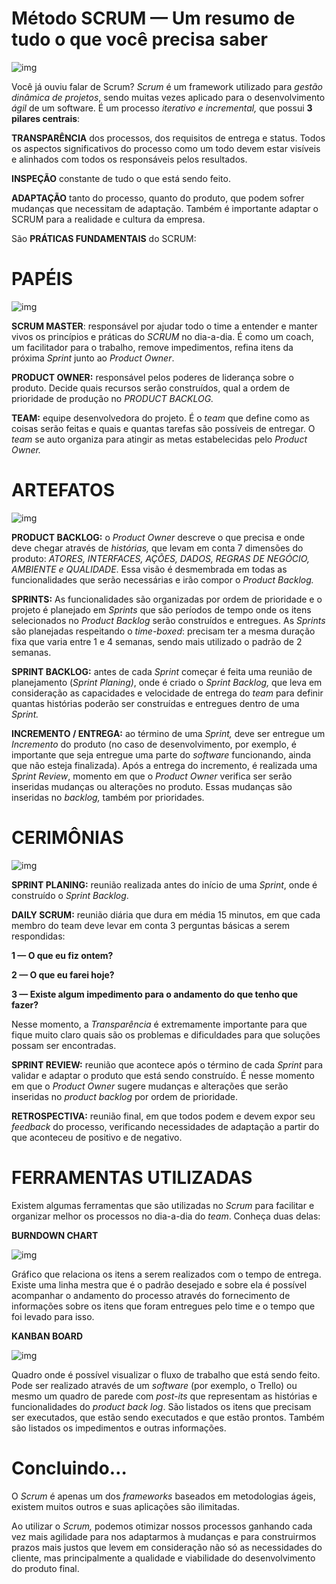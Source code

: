 # Método SCRUM — Um resumo de tudo o que você precisa saber



![img](https://miro.medium.com/max/630/1*nAPW_vULEYRtcDYRoUxHTg.png)

Você já ouviu falar de Scrum? *Scrum* é um framework utilizado para *gestão dinâmica de projetos*, sendo muitas vezes aplicado para o desenvolvimento *ágil* de um software. É um processo *iterativo e incremental,* que possui **3 pilares centrais**:

**TRANSPARÊNCIA** dos processos, dos requisitos de entrega e status. Todos os aspectos significativos do processo como um todo devem estar visíveis e alinhados com todos os responsáveis pelos resultados.

**INSPEÇÃO** constante de tudo o que está sendo feito.

**ADAPTAÇÃO** tanto do processo, quanto do produto, que podem sofrer mudanças que necessitam de adaptação. Também é importante adaptar o SCRUM para a realidade e cultura da empresa.

São **PRÁTICAS FUNDAMENTAIS** do SCRUM:

# **PAPÉIS**

![img](https://miro.medium.com/max/300/1*scyz3BaIDixaOEaaDXF9Bw.png)

**SCRUM MASTER**: responsável por ajudar todo o time a entender e manter vivos os princípios e práticas do *SCRUM* no dia-a-dia. É como um coach, um facilitador para o trabalho, remove impedimentos, refina itens da próxima *Sprint* junto ao *Product Owner*.

**PRODUCT OWNER:** responsável pelos poderes de liderança sobre o produto. Decide quais recursos serão construídos, qual a ordem de prioridade de produção no *PRODUCT BACKLOG.*

**TEAM:** equipe desenvolvedora do projeto. É o *team* que define como as coisas serão feitas e quais e quantas tarefas são possíveis de entregar. O *team* se auto organiza para atingir as metas estabelecidas pelo *Product Owner.*

# **ARTEFATOS**

![img](https://miro.medium.com/max/530/1*rmnc7S_KrgvowCYFF3KMYg.jpeg)

**PRODUCT BACKLOG:** o *Product Owner* descreve o que precisa e onde deve chegar através de *histórias,* que levam em conta 7 dimensões do produto: *ATORES, INTERFACES, AÇÕES, DADOS, REGRAS DE NEGÓCIO, AMBIENTE e QUALIDADE*. Essa visão é desmembrada em todas as funcionalidades que serão necessárias e irão compor o *Product Backlog.*

**SPRINTS:** As funcionalidades são organizadas por ordem de prioridade e o projeto é planejado em *Sprints* que são períodos de tempo onde os itens selecionados no *Product Backlog* serão construídos e entregues. As *Sprints* são planejadas respeitando o *time-boxed*: precisam ter a mesma duração fixa que varia entre 1 e 4 semanas, sendo mais utilizado o padrão de 2 semanas.

**SPRINT BACKLOG:** antes de cada *Sprint* começar é feita uma reunião de planejamento (*Sprint Planing)*, onde é criado o *Sprint Backlog,* que leva em consideração as capacidades e velocidade de entrega do *team* para definir quantas histórias poderão ser construídas e entregues dentro de uma *Sprint.*

**INCREMENTO / ENTREGA:** ao término de uma *Sprint,* deve ser entregue um *Incremento* do produto (no caso de desenvolvimento, por exemplo, é importante que seja entregue uma parte do *software* funcionando, ainda que não esteja finalizada). Após a entrega do incremento, é realizada uma *Sprint Review*, momento em que o *Product Owner* verifica ser serão inseridas mudanças ou alterações no produto. Essas mudanças são inseridas no *backlog,* também por prioridades.

# **CERIMÔNIAS**

![img](https://miro.medium.com/max/472/1*V_W393679nxyxRRpjEJPoA.jpeg)

**SPRINT PLANING:** reunião realizada antes do início de uma *Sprint*, onde é construído o *Sprint Backlog*.

**DAILY SCRUM:** reunião diária que dura em média 15 minutos, em que cada membro do team deve levar em conta 3 perguntas básicas a serem respondidas:

**1 — O que eu fiz ontem?**

**2 — O que eu farei hoje?**

**3 — Existe algum impedimento para o andamento do que tenho que fazer?**

Nesse momento, a *Transparência* é extremamente importante para que fique muito claro quais são os problemas e dificuldades para que soluções possam ser encontradas.

**SPRINT REVIEW:** reunião que acontece após o término de cada *Sprint* para validar e adaptar o produto que está sendo construído. É nesse momento em que o *Product Owner* sugere mudanças e alterações que serão inseridas no *product backlog* por ordem de prioridade.

**RETROSPECTIVA:** reunião final, em que todos podem e devem expor seu *feedback* do processo, verificando necessidades de adaptação a partir do que aconteceu de positivo e de negativo.

# **FERRAMENTAS UTILIZADAS**

Existem algumas ferramentas que são utilizadas no *Scrum* para facilitar e organizar melhor os processos no dia-a-dia do *team*. Conheça duas delas:

**BURNDOWN CHART**

![img](https://miro.medium.com/max/639/1*NgbzOfahBE8Ncw_yxYAPWQ.png)

Gráfico que relaciona os itens a serem realizados com o tempo de entrega. Existe uma linha mestra que é o padrão desejado e sobre ela é possível acompanhar o andamento do processo através do fornecimento de informações sobre os itens que foram entregues pelo time e o tempo que foi levado para isso.

**KANBAN BOARD**

![img](https://miro.medium.com/max/1045/1*0K_ehIABpZRhdzhNRSpq4g.png)

Quadro onde é possível visualizar o fluxo de trabalho que está sendo feito. Pode ser realizado através de um *software* (por exemplo, o Trello) ou mesmo um quadro de parede com *post-its* que representam as histórias e funcionalidades do *product back log*. São listados os itens que precisam ser executados, que estão sendo executados e que estão prontos. Também são listados os impedimentos e outras informações.

# **Concluindo…**

O *Scrum* é apenas um dos *frameworks* baseados em metodologias ágeis, existem muitos outros e suas aplicações são ilimitadas.

Ao utilizar o *Scrum,* podemos otimizar nossos processos ganhando cada vez mais agilidade para nos adaptarmos à mudanças e para construirmos prazos mais justos que levem em consideração não só as necessidades do cliente, mas principalmente a qualidade e viabilidade do desenvolvimento do produto final.
